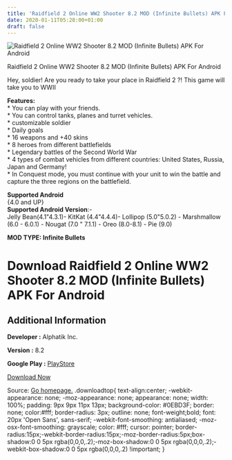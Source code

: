 ```yaml
---
title: 'Raidfield 2 Online WW2 Shooter 8.2 MOD (Infinite Bullets) APK For Android'
date: 2020-01-11T05:28:00+01:00
draft: false
---
```


![Raidfield 2 Online WW2 Shooter 8.2 MOD (Infinite Bullets) APK For Android](https://i0.wp.com/apkhome.net/wp-content/uploads/2020/01/Raidfield-2-Online-WW2-Shooter-8.2-MOD-Infinite-Bullets.png "Raidfield 2 Online WW2 Shooter 8.2 MOD (Infinite Bullets) APK For Android")

  

Raidfield 2 Online WW2 Shooter 8.2 MOD (Infinite Bullets) APK For Android

Hey, soldier! Are you ready to take your place in Raidfield 2 ?! This game will take you to WWII

**Features:**  
\* You can play with your friends.  
\* You can control tanks, planes and turret vehicles.  
\* customizable soldier  
\* Daily goals  
\* 16 weapons and +40 skins  
\* 8 heroes from different battlefields  
\* Legendary battles of the Second World War  
\* 4 types of combat vehicles from different countries: United States, Russia, Japan and Germany!  
\* In Conquest mode, you must continue with your unit to win the battle and capture the three regions on the battlefield.

**Supported Android**  
{4.0 and UP}  
**Supported Android Version**:-  
Jelly Bean(4.1"4.3.1)- KitKat (4.4"4.4.4)- Lollipop (5.0"5.0.2) - Marshmallow (6.0 - 6.0.1) - Nougat (7.0 " 7.1.1) - Oreo (8.0-8.1) - Pie (9.0)

**MOD TYPE: Infinite Bullets**

Download Raidfield 2 Online WW2 Shooter 8.2 MOD (Infinite Bullets) APK For Android
==================================================================================

Additional Information
----------------------

**Developer :** Alphatik Inc.

**Version :** 8.2

**Google Play :** [PlayStore](https://play.google.com/store/apps/details?id=com.alphatikinc.raidfield2)

  

[Download Now](https://store4app.co/post/raidfield-2-online-ww2-shooter-8-2-mod-infinite-bullets-apk-for-android_1578664876)

  
Source: [Go homepage.](https://store4app.co/post/raidfield-2-online-ww2-shooter-8-2-mod-infinite-bullets-apk-for-android_1578664876) .downloadtop{ text-align:center; -webkit-appearance: none; -moz-appearance: none; appearance: none; width: 100%; padding: 9px 9px 11px 13px; background-color: #0EBD3F; border: none; color:#fff; border-radius: 3px; outline: none; font-weight;bold; font: 20px 'Open Sans', sans-serif; -webkit-font-smoothing: antialiased; -moz-osx-font-smoothing: grayscale; color: #fff; cursor: pointer; border-radius:15px;-webkit-border-radius:15px;-moz-border-radius:5px;box-shadow:0 0 5px rgba(0,0,0,.2);-moz-box-shadow:0 0 5px rgba(0,0,0,.2);-webkit-box-shadow:0 0 5px rgba(0,0,0,.2) !important; }